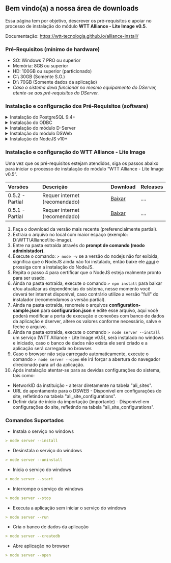 ## Bem vindo(a) a nossa área de downloads

Essa página tem por objetivo, descrever os pré-requisitos e apoiar no processo de instalação do módulo **WTT Alliance - Lite Image v0.5**.

Documentação: https://wtt-tecnologia.github.io/alliance-install/

### Pré-Requisitos (mínimo de hardware)
- SO: Windows 7 PRO ou superior
- Memória: 8GB ou superior
- HD: 100GB ou superior (particionado)
- C:\ 30GB (Somente S.O.)
- D:\ 70GB (Somente dados da aplicação)
- _Caso o sistema deva funcionar no mesmo equipamento do DServer, atente-se aos pré-requisitos do DServer._



### Instalação e configuração dos Pré-Requisitos (software) 


<details><summary> Instalação do PostgreSQL 9.4+ </summary>
<h5 style="margin-left: 30px;"> Download PostgreSQL 9.4! </h5>
<p>
<ol>
<li> No arquivo baixado acima, encontra-se o instalador e manual de instalação e configuração.</li>
<li> Install postgres, remove flag "launch stack Builder at exit?"</li>
<li> Criar banco de dados</li>
 <li>  Criar table space com nome WTTDSERVER, apontando para o diretório DB do dserver ex. C:\WTT\dserver\Db</li>
 <li>  Criar Database com nome WTTDSERVER</li>
</ol>
</p>
</details>


<details><summary> Instalação do ODBC </summary>
<h3>
#### Download ODBC!
	</h3>
<p>
```python
No arquivo baixado acima, encontra-se o instalador e manual de instalação e configuração.```
Efetue a instalação do ODBC.```
Configure ODBC, adicionando Postgres ANSI e configurando conexão com Dserver.
```

</p>
</details>



<details><summary> Instalação do módulo D-Server </summary>
<p>


#### Download D-Server!

```python
	1. No arquivo baixado acima, encontra-se o instalador e manual de instalação e configuração.
	2. Criar pasta "WTT" na raiz do diretório desejado.
	3. Copiar pasta dserver para dentro da pasta WTT, criada anteriormente.
	4. Configurar dserver
	 - Instalar o serviço do dserver
	 - Ativar Dserver
	 - Cria pastar "C:\WTT\storage\dcmimport"
	 - Marcar flag "habilitar importação de arquivos dicom"
```

</p>
</details>



<details><summary> Instalação do módulo DSWeb </summary>
<p>

#### Download DSWeb!

```python
	1. No arquivo baixado acima, encontra-se o instalador e manual de instalação e configuração.
	1. Ativar IIS 
	2. Instalar urlrewrite2.exe (**Download [])
	3. Configurar IIS
	 	3.1. na raiz (primeiro item da coluna esquerda), seleciona Restrições ISAPI e CGI e clica em Editar configurações de recurso 	e marca a opção: Permitir módulos CGI não especificado.

	 	3.2. Mapeamentos de manipulador (seleciona CGI > botão direito, seleciona Editar Permissões de Recurso > Marcar opção executar )
	 	
	 	3.3. Default Web Site ( adicionar novo diretório virtual > Alias: STORAGE, Caminho fisico "c:\WTT\storage"´> conectar como: selecionar usuário WTTService  )

	 	3.4. Default Web Site ( adicionar novo diretório virtual > Alias: dsweb, Caminho fisico "c:\WTT\Dserver\Web"´> conectar como: selecionar usuário WTTService  )

		3.5. Default Web Site > dsweb ( URL Rewrite . Add Rules > Blank Rule > name: dsweb.exe | Pattern: .* | conditions: selecona lista em logical Grouping: Match Any, clica em ADD, check if ainput string: Is Not a File, confirma | em 		Rewrite URL informa o valor: dsweb.exe/{R:0} | Aplicar  )

	 	3.6. Teste: http://127.0.0.1/dsweb/version (Deve apresentar a versão do dsweb)

	 	3.7. Default Web Site > Storage ( selecionar Tipos de MIME e adicionar extenção .data (binary/dat), .dcm (binary/dcm) )

	    3.8. Rodar script headers.cmd com permissão de ADM 
```

</p>
</details>


<details><summary> Instalação do NodeJS v10+ </summary>
<p>

#### Download NodeJS v10+!

```python
	1. No arquivo baixado acima, encontra-se o instalador e manual de instalação e configuração.
	2. Executar o instalado em modo ADM

```

</p>
</details>



<p></p>


### Instalação e configuração do WTT Alliance - Lite Image


Uma vez que os pré-requisitos estejam atendidos, siga os passos abaixo para iniciar o processo de instalação do módulo “WTT Alliance - Lite Image v0.5”.

| Versões | Descrição | Download | Releases
|:-------------|:------------------|:----------------|:----------------|
| 0.5.2 - Partial | Requer internet (recomendado) | [Baixar](https://github.com/WTT-TECNOLOGIA/alliance-install/blob/master/wtt-alliance-lite-image-v0.5.2.zip) | .... |
| 0.5.1 - Partial | Requer internet (recomendado) | [Baixar](https://github.com/WTT-TECNOLOGIA/alliance-install/raw/master/wtt-alliance-lite-image-v0.5.1.zip) | .... |

1. Faça o download da versão mais recente (preferencialmente partial).
2. Extraia o arquivo no local com maior espaço (exemplo: D:\WTT\Alliance\lite-image).
3. Entre na pasta extraída através do **prompt de comando (modo administador)**.
4. Execute o comando: `> node -v` se a versão do nodejs não for exibida, significa que o NodeJS ainda não foi instalado, então baixe ele [aqui](https://nodejs.org/dist/v12.13.1/node-v12.13.1-x64.msi) e prossiga com a instalação do NodeJS.
5. Repita o passo 4 para certificar que o NodeJS esteja realmente pronto para ser usado.
6. Ainda na pasta extraída, execute o comando `> npm install` para baixar e/ou atualizar as dependências do sistema, nesse momento você deverá ter internet disponível, caso contrário utilize a versão "full" do instalador (recomendamos a versão partial).
7. Ainda na pasta extraída, renomeie o arquivos **configuration-sample.json** para **configuration.json** e edite esse arquivo, aqui você poderá modificar a porta de execução e conexões com banco de dados da aplicação e dserver, altere os valores conforme necessário, salve e feche o arquivo.
8. Ainda na pasta extraída, execute o comando `> node server --install` um serviço (WTT Alliance - Lite Image v0.5), será instalado no windows e iniciado, caso o banco de dados não exista ele será criado e a aplicação será carregada no browser.
9. Caso o browser não seja carregado automaticamente, execute o comando `> node server --open` ele irá forçar a abertura do navegador direcionado para url da aplicação.
10. Após instalação atentar-se para as devidas configurações do sistema, tais como:
- NetworkID da instituição - alterar diretamente na tabela "ali_sites".
- URL de apontamento para o DSWEB - Disponível em configurações do site, refletindo na tabela "ali_site_configurations".
- Definir data de início da importação (importante) - Disponível em configurações do site, refletindo na tabela "ali_site_configurations".

### Comandos Suportados
- Instala o serviço no windows
```markdown
> node server --install
```

- Desinstala o serviço do windows
```markdown
> node server --uninstall
```

- Inicia o serviço do windows
```markdown
> node server --start
```

- Interrompe o serviço do windows
```markdown
> node server --stop
```

- Executa a aplicação sem iniciar o serviço do windows
```markdown
> node server --run
```

- Cria o banco de dados da aplicação
```markdown
> node server --createdb
```

- Abre aplicação no browser
```markdown
> node server --open
```

